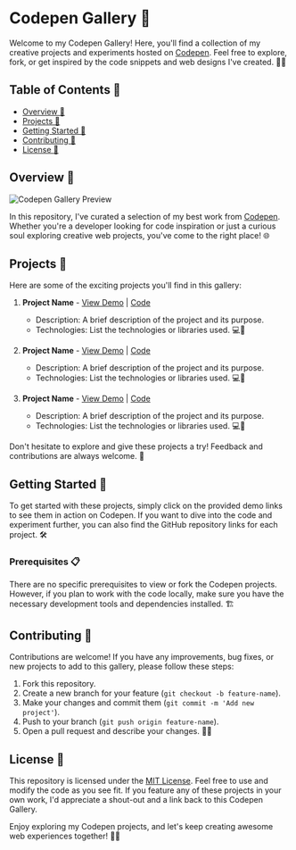 # Codepen Gallery 🚀

Welcome to my Codepen Gallery! Here, you'll find a collection of my creative projects and experiments hosted on [Codepen](https://codepen.io/). Feel free to explore, fork, or get inspired by the code snippets and web designs I've created. 🎨✨

## Table of Contents 📜

- [Overview 🌟](#overview)
- [Projects 📂](#projects)
- [Getting Started 🚀](#getting-started)
- [Contributing 🤝](#contributing)
- [License 📝](#license)

## Overview 🌟

![Codepen Gallery Preview](insert-image-link-here)

In this repository, I've curated a selection of my best work from [Codepen](https://codepen.io/). Whether you're a developer looking for code inspiration or just a curious soul exploring creative web projects, you've come to the right place! 🌐

## Projects 📂

Here are some of the exciting projects you'll find in this gallery:

1. **Project Name** - [View Demo](insert-codepen-link-here) | [Code](insert-github-link-here)
   - Description: A brief description of the project and its purpose.
   - Technologies: List the technologies or libraries used. 💻🔧

2. **Project Name** - [View Demo](insert-codepen-link-here) | [Code](insert-github-link-here)
   - Description: A brief description of the project and its purpose.
   - Technologies: List the technologies or libraries used. 💻🔧

3. **Project Name** - [View Demo](insert-codepen-link-here) | [Code](insert-github-link-here)
   - Description: A brief description of the project and its purpose.
   - Technologies: List the technologies or libraries used. 💻🔧

Don't hesitate to explore and give these projects a try! Feedback and contributions are always welcome. 🙌

## Getting Started 🚀

To get started with these projects, simply click on the provided demo links to see them in action on Codepen. If you want to dive into the code and experiment further, you can also find the GitHub repository links for each project. 🛠️

### Prerequisites 📋

There are no specific prerequisites to view or fork the Codepen projects. However, if you plan to work with the code locally, make sure you have the necessary development tools and dependencies installed. 🏗️

## Contributing 🤝

Contributions are welcome! If you have any improvements, bug fixes, or new projects to add to this gallery, please follow these steps:

1. Fork this repository.
2. Create a new branch for your feature (`git checkout -b feature-name`).
3. Make your changes and commit them (`git commit -m 'Add new project'`).
4. Push to your branch (`git push origin feature-name`).
5. Open a pull request and describe your changes. 🚀🔗

## License 📝

This repository is licensed under the [MIT License](LICENSE). Feel free to use and modify the code as you see fit. If you feature any of these projects in your own work, I'd appreciate a shout-out and a link back to this Codepen Gallery.

Enjoy exploring my Codepen projects, and let's keep creating awesome web experiences together! 🌟🌐

